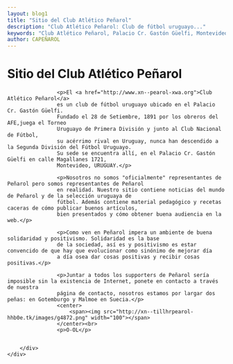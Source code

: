 ```yaml
---
layout: blog1
title: "Sitio del Club Atlético Peñarol"
description: "Club Atlético Peñarol: Club de fútbol uruguayo..."
keywords: "Club Atlético Peñarol, Palacio Cr. Gastón Güelfi, Montevideo, los obreros de AFE, Torneo Uruguayo de Primera División."
author: CAPEÑAROL
---
```

<html>
<div id="content">
<div class="container">
	<div class="post">
		<h1 class="title">Sitio del Club Atlético Peñarol</h1>
		<div class="entry">
			
				
					<p>El <a href="http://www.xn--pearol-xwa.org">Club Atlético Peñarol</a>
					es un club de fútbol uruguayo ubicado en el Palacio Cr. Gastón Güelfi.
					Fundado el 28 de Setiembre, 1891 por los obreros del AFE,juega el Torneo 
					Uruguayo de Primera División y junto al Club Nacional de Fútbol,
					su acérrimo rival en Uruguay, nunca han descendido a la Segunda División del Fútbol Uruguayo.
					Su sede se encuentra allí, en el Palacio Cr. Gastón Güelfi en calle Magallanes 1721,
					Montevideo, URUGUAY.</p>
					
					<p>Nosotros no somos "oficialmente" representantes de Peñarol pero somos representantes de Peñarol
					en realidad. Nuestro sitio contiene noticias del mundo de Peñarol y de la selección uruguaya de 
					fútbol. Además contiene material pedagógico y recetas caceras de cómo publicar buenos artículos,
					bien presentados y cómo obtener buena audiencia en la web.</p>
					
					<p>Como ven en Peñarol impera un ambiente de buena solidaridad y positivismo. Solidaridad es la base
					de la sociedad, así es y positivismo es estar convencido de que hay que evolucionar como sinónimo de mejorar día
					a día osea dar cosas positivas y recibir cosas positivas.</p>
					
					<p>Juntar a todos los supporters de Peñarol sería imposible sin la existencia de Internet, ponete en contacto a través de nuestra
					página de contacto, nosotros estamos por largar dos peñas: en Gotemburgo y Malmoe en Suecia.</p>
					<center>
						<span><img src="http://xn--tillhrpearol-hhb0e.tk/images/g4872.png" width="100"></span>
					</center><br>
					<p>O-OL</p>
				
			
		</div>
	</div>
	
</div>
</div>


